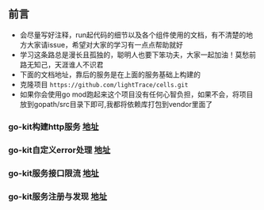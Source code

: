 ## 前言
* 会尽量写好注释，run起代码的细节以及各个组件使用的文档，有不清楚的地方大家请issue，希望对大家的学习有一点点帮助就好
* 学习这条路总是漫长且孤独的，聪明人也要下笨功夫，大家一起加油！莫愁前路无知己，天涯谁人不识君
* 下面的文档地址，靠后的服务是在上面的服务基础上构建的
* 克隆项目 `https://github.com/lightTrace/cells.git`
* 如果你会使用go mod跑起来这个项目没有任何心智负担，如果不会，将项目放到gopath/src目录下即可,我都将依赖库打包到vendor里面了

### go-kit构建http服务  [地址](https://github.com/lightTrace/cells/tree/master/cell-http)

### go-kit自定义error处理  [地址](https://github.com/lightTrace/cells/tree/master/cell-error)

### go-kit服务接口限流  [地址](https://github.com/lightTrace/cells/tree/master/cell-limit)

### go-kit服务注册与发现  [地址](https://github.com/lightTrace/cells/tree/master/cell-register)


